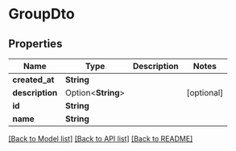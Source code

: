 # GroupDto

## Properties

| Name            | Type               | Description | Notes      |
| --------------- | ------------------ | ----------- | ---------- |
| **created_at**  | **String**         |             |
| **description** | Option<**String**> |             | [optional] |
| **id**          | **String**         |             |
| **name**        | **String**         |             |

[[Back to Model list]](../README#documentation-for-models) [[Back to API list]](../README#documentation-for-api-endpoints) [[Back to README]](../README)
